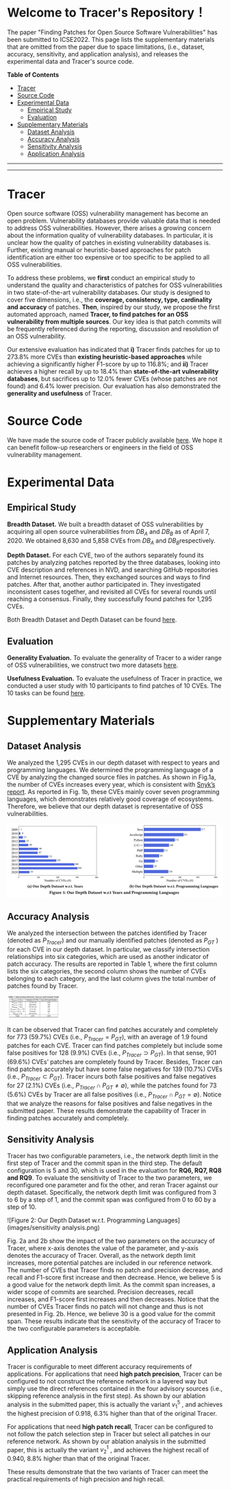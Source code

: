 # Welcome to Tracer's Repository！

The paper "Finding Patches for Open Source Software Vulnerabilities" has been submitted to ICSE2022. This page lists the supplementary materials that are omitted from the paper due to space limitations, (i.e., dataset, accuracy, sensitivity, and application analysis), and releases the experimental data and Tracer's source code.

**Table of Contents**
- [Tracer](#tracer)
- [Source Code](#source-code)
- [Experimental Data](#experimental-data)
  + [Empirical Study](#empirical-study)
  + [Evaluation](#evaluation)
- [Supplementary Materials](#supplementary-materials)
  + [Dataset Analysis](#dataset-analysis)
  + [Accuracy Analysis](#accuracy-analysis)
  + [Sensitivity Analysis](#sensitivity-analysis)
  + [Application Analysis](#application-analysis)
  
---
---
# Tracer

Open source software (OSS) vulnerability management has become an open problem. Vulnerability databases provide valuable data that is needed to address OSS vulnerabilities. However, there arises a growing concern about the information quality of vulnerability databases. In particular, it is unclear how the quality of patches in existing vulnerability databases is. Further, existing manual or heuristic-based approaches for patch identification are either too expensive or too specific to be applied to all OSS vulnerabilities.

To address these problems, we **first** conduct an empirical study to understand the quality and characteristics of patches for OSS vulnerabilities in two state-of-the-art vulnerability databases. Our study is designed to cover five dimensions, i.e., the **coverage, consistency, type, cardinality and accuracy** of patches. **Then**, inspired by our study, we propose the first automated approach, named **Tracer, to find patches for an OSS vulnerability from multiple sources**. Our key idea is that patch commits will be frequently referenced during the reporting, discussion and resolution of an OSS vulnerability.

Our extensive evaluation has indicated that **i)** Tracer finds patches for up to 273.8% more CVEs than **existing heuristic-based approaches** while achieving a significantly higher F1-score by up to 116.8%; and **ii)** Tracer achieves a higher recall by up to 18.4% than **state-of-the-art vulnerability databases**, but sacrifices up to 12.0% fewer CVEs (whose patches are not found) and 6.4% lower precision. Our evaluation has also demonstrated the **generality and usefulness** of Tracer.



# Source Code

We have made the source code of Tracer publicly available [here](https://github.com/patch-tracer/patch-tracer.github.io/tree/main/Tracer%20Code). We hope it can benefit follow-up researchers or engineers in the field of OSS vulnerability management.



# Experimental Data

## Empirical Study
**Breadth Dataset.** We built a breadth dataset of OSS vulnerabilities by acquiring all open source vulnerabilities from $DB_A$​ and $DB_B$ as of April 7, 2020. We obtained 8,630 and 5,858 CVEs from $DB_A$​ and $DB_B$​​ respectively. 

**Depth Dataset.** For each CVE, two of the authors separately found its patches by analyzing patches reported by the three databases, looking into CVE description and references in NVD, and searching GitHub repositories and Internet resources. Then, they exchanged sources and ways to find patches. After that, another author participated in. They investigated inconsistent cases together, and revisited all CVEs for several rounds until reaching a consensus. Finally, they successfully found patches for 1,295 CVEs. 

Both Breadth Dataset and Depth Dataset can be found [here](https://github.com/patch-tracer/patch-tracer.github.io/tree/main/Experimental%20Data/Empirical%20Study). 

## Evaluation
**Generality Evaluation.** To evaluate the generality of Tracer to a wider range of OSS vulnerabilities, we construct two more datasets [here](https://github.com/patch-tracer/patch-tracer.github.io/tree/main/Experimental%20Data/Evaluation/Generality%20Evaluation%20datasets). 

**Usefulness Evaluation.** To evaluate the usefulness of Tracer in practice, we conducted a user study with 10 participants to find patches of 10 CVEs. The 10 tasks can be found [here](https://github.com/patch-tracer/patch-tracer.github.io/tree/main/Experimental%20Data/Evaluation/Usefulness%20Evaluation%20tasks). 



# Supplementary Materials
## Dataset Analysis

We analyzed the 1,295 CVEs in our depth dataset with respect to years and programming languages. We determined the programming language of a CVE by analyzing the changed source files in patches. As shown in Fig.1a, the number of CVEs increases every year, which is consistent with [Snyk’s report](https://snyk.io/wp-content/uploads/sooss_report_v2.pdf). As reported in Fig. 1b, these CVEs mainly cover seven programming languages, which demonstrates relatively good coverage of ecosystems. Therefore, we believe that our depth dataset is representative of OSS vulnerabilities.

<img src="images/dataset analysis.png" alt="Figure 1: Our Depth Dataset w.r.t. Programming Languages" style="zoom:130%;" />

## Accuracy Analysis

We analyzed the intersection between the patches identified by Tracer (denoted as $P_{Tracer}$) and our manually identified patches (denoted as $P_{GT}$ ) for each CVE in our depth dataset. In particular, we classify intersection relationships into six categories, which are used as another indicator of patch accuracy. The results are reported in Table 1, where the first column lists the six categories, the second column shows the number of CVEs belonging to each category, and the last column gives the total number of patches found by Tracer. 

<img src="images/accuracy analysis.png" alt="Our Depth Dataset w.r.t. Programming Languages" style="zoom:12%;" />

It can be observed that Tracer can find patches accurately and completely for 773 (59.7%) CVEs (i.e., $P_{Tracer} = P_{GT}$), with an average of 1.9 found patches for each CVE. Tracer can find patches completely but include some false positives for 128 (9.9%) CVEs (i.e., $P_{Tracer} ⊃ P_{GT}$). In that sense, 901 (69.6%) CVEs’ patches are completely found by Tracer. Besides, Tracer can find patches accurately but have some false negatives for 139 (10.7%) CVEs (i.e., $P_{Tracer} ⊂ P_{GT}$). Tracer incurs both false positives and false negatives for 27 (2.1%) CVEs (i.e., $P_{Tracer} ∩ P_{GT} \not= ∅$), while the patches found for 73 (5.6%) CVEs by Tracer are all false positives (i.e., $P_{Tracer} ∩ P_{GT} = ∅$). Notice that we analyze the reasons for false positives and false negatives in the submitted paper. These results demonstrate the capability of Tracer in finding patches accurately and completely.

## Sensitivity Analysis

Tracer has two configurable parameters, i.e., the network depth limit in the first step of Tracer and the commit span in the third step. The default configuration is 5 and 30, which is used in the evaluation for **RQ6, RQ7, RQ8 and RQ9**. To evaluate the sensitivity of Tracer to the two parameters, we reconfigured one parameter and fix the other, and reran Tracer against our depth dataset. Specifically, the network depth limit was configured from 3 to 6 by a step of 1, and the commit span was configured from 0 to 60 by a step of 10. 

![Figure 2: Our Depth Dataset w.r.t. Programming Languages](images/sensitivity analysis.png)

Fig. 2a and 2b show the impact of the two parameters on the accuracy of Tracer, where x-axis denotes the value of the parameter, and y-axis denotes the accuracy of Tracer. Overall, as the network depth limit increases, more potential patches are included in our reference network. The number of CVEs that Tracer finds no patch and precision decrease, and recall and F1-score first increase and then decrease. Hence, we believe 5 is a good value for the network depth limit. As the commit span increases, a wider scope of commits are searched. Precision decreases, recall increases, and F1-score first increases and then decreases. Notice that the number of CVEs Tracer finds no patch will not change and thus is not presented in Fig. 2b. Hence, we believe 30 is a good value for the commit span. These results indicate that the sensitivity of the accuracy of Tracer to the two configurable parameters is acceptable.

## Application Analysis

Tracer is configurable to meet different accuracy requirements of applications. For applications that need **high patch precision**, Tracer can be configured to not construct the reference network in a layered way but simply use the direct references contained in the four advisory sources (i.e., skipping reference analysis in the first step). As shown by our ablation analysis in the submitted paper, this is actually the variant $v^5_1$ , and achieves the highest precision of 0.918, 6.3% higher than that of the original Tracer.

For applications that need **high patch recall**, Tracer can be configured to not follow the patch selection step in Tracer but select all patches in our reference network. As shown by our ablation analysis in the submitted paper, this is actually the variant $v^1_2$ , and achieves the highest recall of 0.940, 8.8% higher than that of the original Tracer. 

These results demonstrate that the two variants of Tracer can meet the practical requirements of high precision and high recall.










<!-- ### Jekyll Themes   -->

<!-- Your Pages site will use the layout and styles from the Jekyll theme you have selected in your [repository settings](https://github.com/TracerTool/TracerTool.github.io/settings/pages). The name of this theme is saved in the Jekyll `_config.yml` configuration file.   -->

<!-- ### Support or Contact   -->

<!-- Having trouble with Pages? Check out our [documentation](https://docs.github.com/categories/github-pages-basics/) or [contact support](https://support.github.com/contact) and we’ll help you sort it out.   -->